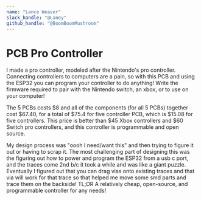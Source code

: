 ```yaml
---
name: "Lance Weaver"
slack_handle: "@Laney"
github_handle: "@BoomBoomMushroom"
---
```


# PCB Pro Controller

<!-- Describe your board in 2-3 sentences. What are you making? What will it do? -->
I made a pro controller, modeled after the Nintendo's pro controller. Connecting controllers to computers are a pain, so with this PCB and using the ESP32 you can program your controller to do anything! Write the firmware required to pair with the Nintendo switch, an xbox, or to use on your computer!

<!-- How much is it going to cost? -->
The 5 PCBs costs $8 and all of the components (for all 5 PCBs) together cost $67.40, for a total of $75.4 for five controller PCB, which is $15.08 for five controllers. This price is better than $45 Xbox controllers and $60 Switch pro controllers, and this controller is programmable and open source.

<!-- Tell us a little bit about your design process. What were some challenges? What helped? ***Totally optional*** -->
My design process was "oooh I need/want this" and then trying to figure it out or having to scrap it. The most challenging part of designing this was the figuring out how to power and program the ESP32 from a usb c port, and the traces come 2nd b/c it took a while and was like a giant puzzle. Eventually I figured out that you can drag vias onto existing traces and that via will work for that trace so that helped me move some smd parts and trace them on the backside! TL;DR A relatively cheap, open-source, and programmable controller for any needs!
